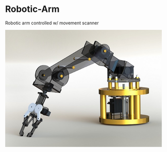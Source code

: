 # Robotic-Arm
Robotic arm controlled w/ movement scanner

![robotic arm](https://github.com/KonradSosna/Robotic-Arm/blob/main/img/robotic%20arm.JPG)
